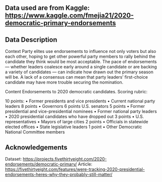 ## Data used are from Kaggle: https://www.kaggle.com/fmejia21/2020-democratic-primary-endorsements

## Data Description
Context
Party elites use endorsements to influence not only voters but also each other, hoping to get other powerful party members to rally behind the candidate they think would be most acceptable. The pace of endorsements — whether leaders coalesce early around a single candidate or are backing a variety of candidates — can indicate how drawn out the primary season will be. A lack of a consensus can mean that party leaders’ first-choice candidate may have more trouble securing the nomination.

Content
Endorsements to 2020 democratic candidates. Scoring rubric:

10 points: • Former presidents and vice presidents • Current national party leaders
8 points • Governors
6 points U.S. senators
5 points • Former presidential and vice-presidential nominees • Former national party leaders • 2020 presidential candidates who have dropped out
3 points • U.S. representatives • Mayors of large cities
2 points • Officials in statewide elected offices • State legislative leaders
1 point • Other Democratic National Committee members

## Acknowledgements
Dataset: https://projects.fivethirtyeight.com/2020-endorsements/democratic-primary/
Article: https://fivethirtyeight.com/features/were-tracking-2020-presidential-endorsements-heres-why-they-probably-still-matter/



